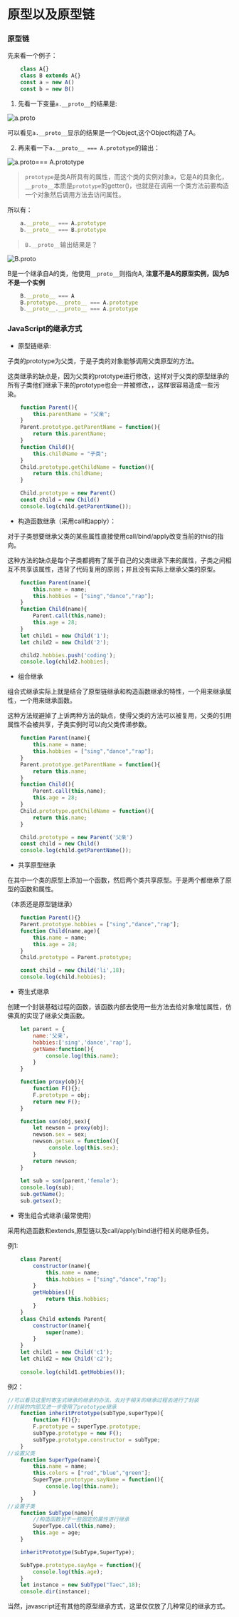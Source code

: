 # 原型以及原型链

### 原型链

先来看一个例子：

```javascript
    class A{}
    class B extends A{}
    const a = new A()
    const b = new B()
```

1. 先看一下变量`a.__proto__`的结果是:

![a.__proto__](./images/1.PNG)

可以看见`a.__proto__`显示的结果是一个Object,这个Object构造了A。

2. 再来看一下`a.__proto__ === A.prototype`的输出：

![a.__proto__=== A.prototype](./images/2.PNG)

> `prototype`是类A所具有的属性，而这个类的实例对象a，它是A的具象化，`__proto__`本质是`prototype`的getter()，也就是在调用一个类方法前要构造一个对象然后调用方法去访问属性。

所以有：

```javascript
    a.__proto__ === A.prototype
    b.__proto__ === B.prototype
```

> `B.__proto__`输出结果是？

![B.__proto__](./images/3.PNG)

B是一个继承自A的类，他使用`__proto__`则指向A, **注意不是A的原型实例，因为B不是一个实例**

```javascript
    B.__proto__ === A
    B.prototype.__proto__ === A.prototype
    b.__proto__.__proto__ === A.prototype
```

### JavaScript的继承方式

- 原型链继承:

子类的prototype为父类，于是子类的对象能够调用父类原型的方法。

这类继承的缺点是，因为父类的prototype进行修改，这样对于父类的原型继承的所有子类他们继承下来的prototype也会一并被修改，，这样很容易造成一些污染。

```javascript
    function Parent(){
        this.parentName = "父亲";
    }
    Parent.prototype.getParentName = function(){
        return this.parentName;
    }
    function Child(){
        this.childName = "子类";
    }
    Child.prototype.getChildName = function(){
        return this.childName;
    }

    Child.prototype = new Parent()
    const child = new Child()
    console.log(child.getParentName());
```

- 构造函数继承（采用call和apply）：

对于子类想要继承父类的某些属性直接使用call/bind/apply改变当前的this的指向。

这种方法的缺点是每个子类都拥有了属于自己的父类继承下来的属性，子类之间相互不共享该属性，违背了代码复用的原则；并且没有实际上继承父类的原型。

```javascript
    function Parent(name){
        this.name = name;
        this.hobbies = ["sing","dance","rap"];
    }
    function Child(name){
        Parent.call(this,name);
        this.age = 28;
    }
    let child1 = new Child('1');
    let child2 = new Child('2');

    child2.hobbies.push('coding');
    console.log(child2.hobbies);
```

- 组合继承

组合式继承实际上就是结合了原型链继承和构造函数继承的特性，一个用来继承属性，一个用来继承函数。

这种方法规避掉了上诉两种方法的缺点，使得父类的方法可以被复用，父类的引用属性不会被共享，子类实例时可以向父类传递参数。

```javascript
    function Parent(name){
        this.name = name;
        this.hobbies = ["sing","dance","rap"];
    }
    Parent.prototype.getParentName = function(){
        return this.name;
    }
    function Child(){
        Parent.call(this,name);
        this.age = 28;
    }
    Child.prototype.getChildName = function(){
        return this.name;
    }

    Child.prototype = new Parent('父亲')
    const child = new Child()
    console.log(child.getParentName());
```

- 共享原型继承

在其中一个类的原型上添加一个函数，然后两个类共享原型。于是两个都继承了原型的函数和属性。

（本质还是原型链继承）

```javascript
    function Parent(){}
    Parent.prototype.hobbies = ["sing","dance","rap"];
    function Child(name,age){
        this.name = name;
        this.age = 28;
    }
    Child.prototype = Parent.prototype;

    const child = new Child('li',18);
    console.log(child.hobbies);
```

- 寄生式继承

创建一个封装基础过程的函数，该函数内部去使用一些方法去给对象增加属性，仿佛真的实现了继承父类函数。

```javascript
    let parent = {
        name:'父亲'，
        hobbies:['sing','dance','rap'],
        getName:function(){
            console.log(this.name);
        }
    }

    function proxy(obj){
        function F(){};
        F.prototype = obj;
        return new F();
    }

    function son(obj,sex){
        let newson = proxy(obj);
        newson.sex = sex;
        newson.getsex = function(){
             console.log(this.sex);
        }
        return newson;
    }
    
    let sub = son(parent,'female');
    console.log(sub);
    sub.getName();
    sub.getsex();

```

- 寄生组合式继承(最常使用)

采用构造函数和extends,原型链以及call/apply/bind进行相关的继承任务。

例1:

```javascript
    class Parent{
        constructor(name){
            this.name = name;
            this.hobbies = ["sing","dance","rap"];
        }
        getHobbies(){
            return this.hobbies;
        }
    }
    class Child extends Parent{
        constructor(name){
            super(name);
        }
    }
    let child1 = new Child('c1');
    let child2 = new Child('c2');
    
    console.log(child1.getHobbies());
```

例2：

```javascript
//可以看见这里时寄生式继承的继承的办法，去对于相关的继承过程去进行了封装
//封装的内部又进一步使用了prototype继承
    function inheritPrototype(subType,superType){
        function F(){};
        F.prototype = superType.prototype;
        subType.prototype = new F();
        subType.prototype.constructor = subType;
    }
//设置父类
    function SuperType(name){
        this.name = name;
        this.colors = ["red","blue","green"];
        SuperType.prototype.sayName = function(){
            console.log(this.name);
        }
    }
//设置子类
    function SubType(name){
        //构造函数对于一些固定的属性进行继承
        SuperType.call(this,name);
        this.age = age;
    }

    inheritPrototype(SubType,SuperType);

    SubType.prototype.sayAge = function(){
        console.log(this.age);
    }
    let instance = new SubType("Taec",18);
    console.dir(instance);
```

当然，javascript还有其他的原型继承方式，这里仅仅放了几种常见的继承方式。


